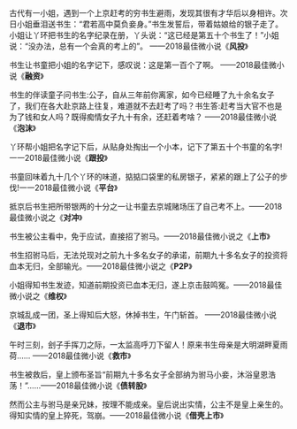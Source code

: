 
古代有一小姐，遇到一个上京赶考的穷书生避雨，发现其很有才华后以身相许。次日小姐垂泪送书生：“君若高中莫负妾身。”书生发誓后，带着姑娘给的银子走了。小姐让丫环把书生的名字纪录在册，丫头说：“这已经是第五十个书生了！”小姐说：“没办法，总有一个会真的考上的”。 ——2018最佳微小说《**风投**》



书生让书童把小姐的名字记下，感叹说：这是第一百个了啊。 ——2018最佳微小说《**融资**》



书生的伴读童子问书生:公子，自从三年前你离家，如今已经睡了九十余名女子了，我们在各大赴京路上往复，难道就不去赶考了吗？书生答:赶考当大官不也是为了钱和女人吗？既得痴情女子九十有余，还赶着考啥？ ——2018最佳微小说《**泡沫**》



丫环帮小姐把名字记下后，从贴身处掏出一个小本，记下了第五十个书童的名字!一一2018最佳微小说《**跟投**》



书童回味着九十几个丫环的味道，掂掂口袋里的私房银子，紧紧的跟上了公子的步伐!一一2018最佳微小说《**平台**》



抵京后书生把所带银两的十分之一让书童去京城赌场压了自己考不上。——2018最佳微小说之《**对冲**》



书生被公主看中，免于应试，直接招了驸马。——2018最佳微小说之《**上市**》



书生招驸马后，无法兑现对之前九十多名女子的承诺，前期九十多名女子的投资将血本无归，全部输光。——2018最佳微小说之《**P2P**》



小姐得知书生发迹，知道前期投资已血本无归，遂上京击鼓鸣冤。——2018最佳微小说之《**维权**》



京城乱成一团，圣上得知后大怒，休掉书生，午门斩首。 ——2018最佳微小说《**退市**》



午时三刻，刽子手挥刀之际，一太监高呼刀下留人！原来书生母亲是大明湖畔夏雨荷…… ——2018最佳微小说《**救市**》



书生被救后，皇上颁布圣旨“前期九十多名女子全部纳为驸马小妾，沐浴皇恩浩荡！”......——2018最佳微小说《**债转股**》



然而公主与驸马是亲兄妹，按理不能成亲。皇后说出实情，公主不是皇上亲生的。得知实情的皇上猝死，驾崩。——2018最佳微小说《**借壳上市**》
